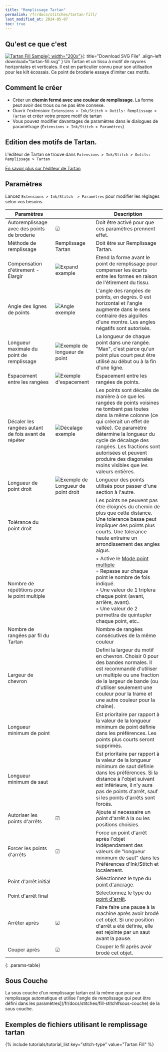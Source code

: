 ```yaml
---
title: "Remplissage Tartan"
permalink: /fr/docs/stitches/tartan-fill/
last_modified_at: 2024-05-07
toc: true
---
```

## Qu'est ce que c'est

[![Tartan Fill Sample](/assets/images/docs/tartan-fill.jpg){: width="200x"}](/assets/images/docs/tartan-fill.svg){: title="Download SVG File" .align-left download="tartan-fill.svg" }
Un Tartan et un tissu à motif de rayures horizontales et verticales. Il est en particulier connu pour son utilisation pour les kilt écossais.  Ce point de broderie essaye d'imiter ces motifs.

## Comment le créer

* Créer un **chemin fermé avec une couleur de remplissage**. La forme peut avoir des trous ou ne pas être connexe.
* Ouvrir l'extension:  `Extensions > Ink/Stitch > Outils: Remplissage > Tartan`  et créer votre propre motif de tartan
* Vous pouvez modifier davantages de paramètres dans le dialogues de paramètrage (`Extensions > Ink/Stitch > Paramètres`)

## Edition des motifs de Tartan.

L'éditeur de Tartan se trouve dans  `Extensions > Ink/Stitch > Outils: Remplissage > Tartan`

[En savoir plus sur l'éditeur de Tartan](/fr/docs/fill-tools#tartan)

## Paramètres

Lancez `Extensions > Ink/Stitch  > Paramètres` pour modifier les réglages selon vos besoins.

|Paramètres||Description|
|---|---|---|
|Autoremplissage avec des points de broderie| ☑ |Doit être activé pour que ces paramètres prennent effet.|
|Méthode de remplissage|Remplissage Tartan| Doit être sur Remplissage Tartan.|
|Compensation d'étirement - Élargir|![Expand example](/assets/images/docs/params-fill-expand.png) |Etend la forme avant le point de remplissage pour compenser les écarts entre les formes en raison de l'étirement du tissu.|
|Angle des lignes de points|![Angle exemple](/assets/images/docs/params-fill-angle.png) |L'angle des rangées de points, en degrés. 0 est horizontal et l'angle augmente dans le sens contraire des aiguilles d'une montre. Les angles négatifs sont autorisés.|
|Longueur maximale du point de remplissage|![Exemple de longueur de point](/assets/images/docs/params-fill-stitch_length.png) |La longueur de chaque point dans une rangée. "Max", c'est parce qu'un point plus court peut être utilisé au début ou à la fin d'une ligne.|
|Espacement entre les rangées|![Exemple d'espacement](/assets/images/docs/params-fill-spacing_between_rows.png) |Espacement entre les rangées de points.|
|Décaler les rangées autant de fois avant de répéter|![Décalage exemple](/assets/images/docs/params-fill-stagger.png) |Les points sont décalés de manière à ce que les rangées de points voisines ne tombent pas toutes dans la même colonne (ce qui créerait un effet de vallée). Ce paramètre détermine la longueur du cycle de décalage des rangées. Les fractions sont autorisées et peuvent produire des diagonales moins visibles que les valeurs entières.|
|Longueur de point droit|![Exemple de Longueur de point droit](/assets/images/docs/params-fill-running_stitch_length.png) |Longueur des points utilisés pour passer d'une section à l'autre.|
|Tolérance du point droit|| Les points ne peuvent pas être éloignés du chemin de plus que cette distance. Une tolerance basse peut impliquer des points plus courts. Une tolerance haute entraine un arrondissement des angles aigus.|
|Nombre de répétitions pour le point multiple ||◦ Active le [Mode point multiple](/fr/docs/stitches/bean-stitch/)<br />◦ Repasse sur chaque point le nombre de fois indiqué.<br />◦ Une valeur de 1 triplera chaque point (avant, arrière, avant).<br />◦ Une valeur de 2 permettra de quintupler chaque point, etc..<br />|
|Nombre de rangées par fil  du Tartan|| Nombre de rangées consécutives de la même couleur|
|Largeur de chevron   ||Defini la largeur du motif en chevron. Choisir 0 pour des bandes normales. Il est recommandé d'utiliser un multiple ou une fraction de la largeur de bande (ou d'utiliser seulement une couleur pour la trame et une autre couleur pour la chaîne).|
|Longueur minimum de point||Est prioritaire par rapport à la valeur de la longueur minimum de point définie dans les préférences. Les points plus courts seront supprimés.|
|Longueur minimum de saut||Est prioritaire par rapport à la valeur de la longueur minimum de saut définie dans les préférences. Si la distance à l'objet suivant est inférieure, il n'y aura pas de points d'arrêt, sauf si les points d'arrêts sont forcés.|
|Autoriser les points d'arrêts | ☑|Ajoute si necessaire un point d'arrêt à la ou les positions choisies.|
|Forcer les points d'arrêts |☑|Force un point d'arrêt après l'objet indépendament des valeurs de "longueur minimum de saut" dans les Préférences d'Ink/Stitch et localement.|
|Point d'arrêt initial       ||Sélectionnez le type du  [point d'ancrage](/fr/docs/stitches/lock-stitches).|
|Point d'arrêt final       ||Sélectionnez le type du [point d'arrêt](/fr/docs/stitches/lock-stitches).|
|Arrêter après                       |☑ |Faire faire une pause à la machine après avoir brodé cet objet. Si une position d'arrêt a été définie, elle est rejointe par un saut avant la pause. |
|Couper après                        |☑ |Couper le fil après avoir brodé cet objet.|
{: .params-table}



## Sous Couche

La sous couche d'un remplissage tartan est la même que pour un remplissage automatique et utilise l'angle de remplissage qui peut être défini dans les
paramètres](/fr/docs/stitches/fill-stitch#sous-couche) de la sous couche.

## Exemples de fichiers utilisant le remplissage tartan
{% include tutorials/tutorial_list key="stitch-type" value="Tartan Fill" %}
